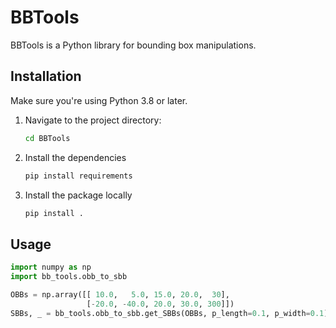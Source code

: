 # BBTools

BBTools is a Python library for bounding box manipulations.

## Installation

Make sure you're using Python 3.8 or later.

1. Navigate to the project directory:
    ```bash
    cd BBTools
    ```

2. Install the dependencies
    ```bash
    pip install requirements
    ```

3. Install the package locally
    ```bash
    pip install .
    ```

## Usage

```python
import numpy as np
import bb_tools.obb_to_sbb

OBBs = np.array([[ 10.0,   5.0, 15.0, 20.0,  30],
                 [-20.0, -40.0, 20.0, 30.0, 300]])
SBBs, _ = bb_tools.obb_to_sbb.get_SBBs(OBBs, p_length=0.1, p_width=0.1)
```
